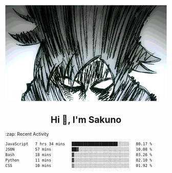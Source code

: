 <body>
<h1 align="center"></h1>
<br>
<div align="center">
<img width="auto" height="300" src="Img/mobFreakoutLonger.gif"/>
</div>
</div>
<h1 align="center">Hi 👋, I'm Sakuno</h1>
:zap: Recent Activity

<!--START_SECTION:waka-->

```txt
JavaScript   7 hrs 34 mins   ████████████████████░░░░░   80.17 %
JSON         57 mins         ██▓░░░░░░░░░░░░░░░░░░░░░░   10.08 %
Bash         18 mins         ▓░░░░░░░░░░░░░░░░░░░░░░░░   03.26 %
Python       11 mins         ▓░░░░░░░░░░░░░░░░░░░░░░░░   02.10 %
CSS          10 mins         ▒░░░░░░░░░░░░░░░░░░░░░░░░   01.92 %
```

<!--END_SECTION:waka-->
